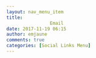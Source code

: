 ```yaml
---
layout: nav_menu_item
title: 
				Email		
date: 2017-11-19 06:15
author: emjaune
comments: true
categories: [Social Links Menu]
---
```


